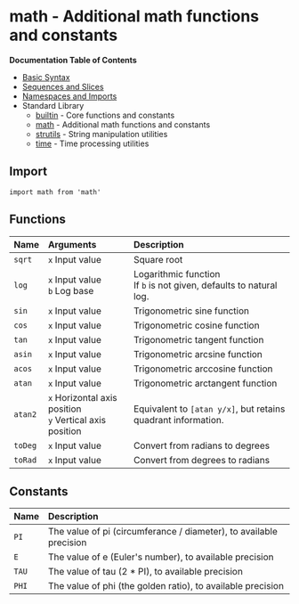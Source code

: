 # math - Additional math functions and constants

**Documentation Table of Contents**
- [Basic Syntax](./basic-syntax.md)
- [Sequences and Slices](./sequences.md)
- [Namespaces and Imports](./namespaces.md)
- Standard Library
  - [builtin](./stdlib/builtin.md) - Core functions and constants
  - [math](./stdlib/math.md) - Additional math functions and constants
  - [strutils](./stdlib/strutils.md) - String manipulation utilities
  - [time](./stdlib/time.md) - Time processing utilities

## Import
```racket
import math from 'math'
```


## Functions

| Name | Arguments | Description |
| :--- | :-------- | :---------- |
| `sqrt` | `x` Input value | Square root |
| `log`  | `x` Input value<br>`b` Log base | Logarithmic function<br>If `b` is not given, defaults to natural log. |
| `sin` | `x` Input value | Trigonometric sine function |
| `cos` | `x` Input value | Trigonometric cosine function |
| `tan` | `x` Input value | Trigonometric tangent function |
| `asin` | `x` Input value | Trigonometric arcsine function |
| `acos` | `x` Input value | Trigonometric arccosine function |
| `atan` | `x` Input value | Trigonometric arctangent function |
| `atan2` | `x` Horizontal axis position<br>`y` Vertical axis position | Equivalent to `[atan y/x]`, but retains quadrant information. |
| `toDeg` | `x` Input value | Convert from radians to degrees |
| `toRad` | `x` Input value | Convert from degrees to radians |


## Constants

| Name | Description |
| :--- | :---------- |
| `PI` | The value of pi (circumferance / diameter), to available precision |
| `E` | The value of e (Euler's number), to available precision |
| `TAU` | The value of tau (2 * PI), to available precision |
| `PHI` | The value of phi (the golden ratio), to available precision |
